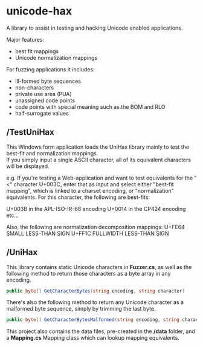 unicode-hax
===========

A library to assist in testing and hacking Unicode enabled applications. 

Major features: 
- best fit mappings 
- Unicode normalization mappings 

For fuzzing applications it includes: 
- ill-formed byte sequences 
- non-characters
- private use area (PUA)
- unassigned code points 
- code points with special meaning such as the BOM and RLO 
- half-surrogate values

/TestUniHax
-----------
This Windows form application loads the UniHax library mainly to test the best-fit and normalization mappings.  
If you simply input a single ASCII character, all of its equivalent characters will be displayed.  

e.g. If you're testing a Web-application and want to test equivalents for the "<" character U+003C, 
enter that as input and select either "best-fit mapping", which is linked to a charset encoding,
or "normalization" equivalents.  For this character, the following are best-fits:

U+003B in the APL-ISO-IR-68 encoding
U+0014 in the CP424 encoding
etc...

Also, the following are normalization decomposition mappings:
U+FE64 SMALL LESS-THAN SIGN
U+FF1C FULLWIDTH LESS-THAN SIGN

/UniHax
-------
This library contains static Unicode characters in **Fuzzer.cs**, as well as the following method to return 
those characters as a byte array in any encoding.  

```csharp
public byte[] GetCharacterBytes(string encoding, string character)
```

There's also the following method to return any Unicode character as a malformed byte sequence, simply by 
trimming the last byte.

```csharp
public byte[] GetCharacterBytesMalformed(string encoding, string character)
```

This project also contains the data files, pre-created in the __/data__ folder, and a __Mapping.cs__ Mapping 
class which can lookup mapping equivalents.
